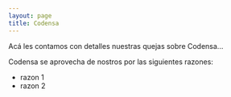 ```yaml
---
layout: page
title: Codensa
---
```


<p class="message">
  Acá les contamos con detalles nuestras quejas sobre Codensa...
</p>

Codensa se aprovecha de nostros por las siguientes razones:

* razon 1 
* razon 2


